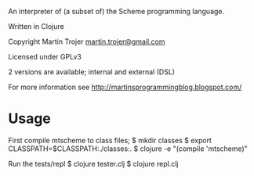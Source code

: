An interpreter of (a subset of) the Scheme programming language.

Written in Clojure

Copyright Martin Trojer <martin.trojer@gmail.com>

Licensed under GPLv3

2 versions are available; internal and external (DSL)

For more information see http://martinsprogrammingblog.blogspot.com/

# Usage

First compile mtscheme to class files;
    $ mkdir classes
    $ export CLASSPATH=$CLASSPATH:./classes:.
    $ clojure -e "(compile 'mtscheme)"

Run the tests/repl
    $ clojure tester.clj
    $ clojure repl.clj
